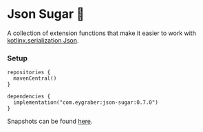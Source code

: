 # Json Sugar 🍬

A collection of extension functions that make it easier to work
with [kotlinx.serialization Json](https://github.com/Kotlin/kotlinx.serialization).

### Setup

```
repositories {
  mavenCentral()
}

dependencies {
  implementation("com.eygraber:json-sugar:0.7.0")
}
```

Snapshots can be found [here](https://s01.oss.sonatype.org/#nexus-search;gav~com.eygraber~json-sugar~~~).
